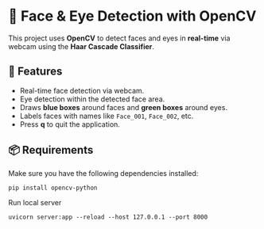 # 🎥 Face & Eye Detection with OpenCV  

This project uses **OpenCV** to detect faces and eyes in **real-time** via webcam using the **Haar Cascade Classifier**.  

## 🚀 Features  
- Real-time face detection via webcam.  
- Eye detection within the detected face area.  
- Draws **blue boxes** around faces and **green boxes** around eyes.  
- Labels faces with names like `Face_001`, `Face_002`, etc.  
- Press **q** to quit the application.  

## 📦 Requirements  
Make sure you have the following dependencies installed:  

```bash
pip install opencv-python
```

Run local server
```
uvicorn server:app --reload --host 127.0.0.1 --port 8000
```
